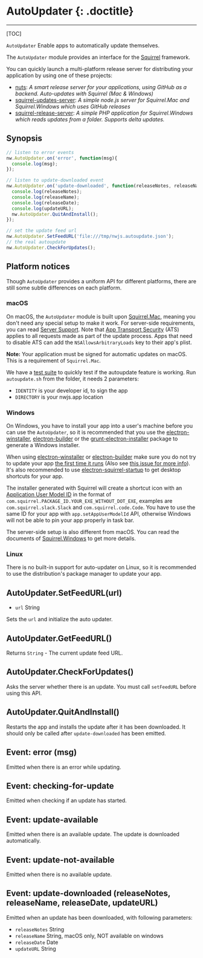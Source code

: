 # AutoUpdater {: .doctitle}
---

[TOC]

`AutoUpdater` Enable apps to automatically update themselves.


The `AutoUpdater` module provides an interface for the
[Squirrel](https://github.com/Squirrel) framework.

You can quickly launch a multi-platform release server for distributing your
application by using one of these projects:

- [nuts][nuts]: *A smart release server for your applications, using GitHub as a backend. Auto-updates with Squirrel (Mac & Windows)*
- [squirrel-updates-server][squirrel-updates-server]: *A simple node.js server
  for Squirrel.Mac and Squirrel.Windows which uses GitHub releases*
- [squirrel-release-server][squirrel-release-server]: *A simple PHP application for Squirrel.Windows which reads updates from a folder. Supports delta updates.*

## Synopsis
```javascript
// listen to error events
nw.AutoUpdater.on('error', function(msg){
  console.log(msg);
});

// listen to update-downloaded event
nw.AutoUpdater.on('update-downloaded', function(releaseNotes, releaseName, releaseDate, updateURL){
  console.log(releaseNotes);
  console.log(releaseName);
  console.log(releaseDate);
  console.log(updateURL);
  nw.AutoUpdater.QuitAndInstall();
});

// set the update feed url
nw.AutoUpdater.SetFeedURL('file:///tmp/nwjs.autoupdate.json');
// the real autoupdate
nw.AutoUpdater.CheckForUpdates();
```

## Platform notices

Though `AutoUpdater` provides a uniform API for different platforms, there are
still some subtle differences on each platform.

### macOS

On macOS, the `AutoUpdater` module is built upon [Squirrel.Mac][squirrel-mac],
meaning you don't need any special setup to make it work. For server-side
requirements, you can read [Server Support][server-support]. Note that [App
Transport Security](https://developer.apple.com/library/content/documentation/General/Reference/InfoPlistKeyReference/Articles/CocoaKeys.html#//apple_ref/doc/uid/TP40009251-SW35) (ATS) applies to all requests made as part of the
update process. Apps that need to disable ATS can add the
`NSAllowsArbitraryLoads` key to their app's plist.

**Note:** Your application must be signed for automatic updates on macOS.
This is a requirement of `Squirrel.Mac`.

We have a [test suite](../../test/manual/autoupdate) to quickly test if the autoupdate feature is working.
Run `autoupdate.sh` from the folder, it needs 2 parameters:
* `IDENTITY` is your developer id, to sign the app
* `DIRECTORY` is your nwjs.app location

### Windows

On Windows, you have to install your app into a user's machine before you can
use the `AutoUpdater`, so it is recommended that you use the
[electron-winstaller][installer-lib], [electron-builder][electron-builder-lib] or the [grunt-electron-installer][installer] package to generate a Windows installer.

When using [electron-winstaller][installer-lib] or [electron-builder][electron-builder-lib] make sure you do not try to update your app [the first time it runs](https://github.com/electron/windows-installer#handling-squirrel-events) (Also see [this issue for more info](https://github.com/electron/electron/issues/7155)). It's also recommended to use [electron-squirrel-startup](https://github.com/mongodb-js/electron-squirrel-startup) to get desktop shortcuts for your app.

The installer generated with Squirrel will create a shortcut icon with an
[Application User Model ID][app-user-model-id] in the format of
`com.squirrel.PACKAGE_ID.YOUR_EXE_WITHOUT_DOT_EXE`, examples are
`com.squirrel.slack.Slack` and `com.squirrel.code.Code`. You have to use the
same ID for your app with `app.setAppUserModelId` API, otherwise Windows will
not be able to pin your app properly in task bar.

The server-side setup is also different from macOS. You can read the documents of
[Squirrel.Windows][squirrel-windows] to get more details.

### Linux

There is no built-in support for auto-updater on Linux, so it is recommended to
use the distribution's package manager to update your app.

## AutoUpdater.SetFeedURL(url)

* `url` String

Sets the `url` and initialize the auto updater.

## AutoUpdater.GetFeedURL()

Returns `String` - The current update feed URL.

## AutoUpdater.CheckForUpdates()

Asks the server whether there is an update. You must call `setFeedURL` before
using this API.

## AutoUpdater.QuitAndInstall()

Restarts the app and installs the update after it has been downloaded. It
should only be called after `update-downloaded` has been emitted.

## Event: error (msg)

Emitted when there is an error while updating.

## Event: checking-for-update

Emitted when checking if an update has started.

## Event: update-available

Emitted when there is an available update. The update is downloaded
automatically.

## Event: update-not-available

Emitted when there is no available update.

## Event: update-downloaded (releaseNotes, releaseName, releaseDate, updateURL)

Emitted when an update has been downloaded, with following parameters:

* `releaseNotes` String
* `releaseName` String, macOS only, NOT available on windows
* `releaseDate` Date
* `updateURL` String

[squirrel-mac]: https://github.com/Squirrel/Squirrel.Mac
[server-support]: https://github.com/Squirrel/Squirrel.Mac#server-support
[squirrel-windows]: https://github.com/Squirrel/Squirrel.Windows
[installer]: https://github.com/electron/grunt-electron-installer
[installer-lib]: https://github.com/electron/windows-installer
[electron-builder-lib]: https://github.com/electron-userland/electron-builder
[app-user-model-id]: https://msdn.microsoft.com/en-us/library/windows/desktop/dd378459(v=vs.85).aspx
[squirrel-updates-server]: https://github.com/Aluxian/squirrel-updates-server
[nuts]: https://github.com/GitbookIO/nuts
[squirrel-release-server]: https://github.com/Arcath/squirrel-release-server
